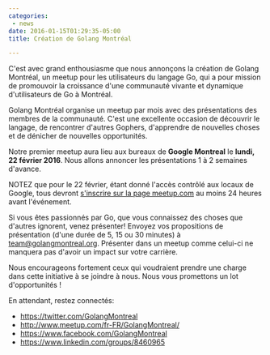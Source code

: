 ```yaml
---
categories:
 - news
date: 2016-01-15T01:29:35-05:00
title: Création de Golang Montréal

---
```


C'est avec grand enthousiasme que nous annonçons la création de Golang Montréal,
un meetup pour les utilisateurs du langage Go, qui a pour mission de promouvoir
la croissance d'une communauté vivante et dynamique d'utilisateurs de Go à
Montréal.

Golang Montréal organise un meetup par mois avec des présentations des membres
de la communauté.  C'est une excellente occasion de découvrir le langage, de
rencontrer d'autres Gophers, d'apprendre de nouvelles choses et de dénicher de
nouvelles opportunités.

<!--more-->

Notre premier meetup aura lieu aux bureaux de **Google Montreal** le **lundi, 22
février 2016**.  Nous allons annoncer les présentations 1 à 2 semaines d'avance.

NOTEZ que pour le 22 février, étant donné l'accès contrôlé aux locaux de Google,
tous devront
[s'inscrire sur la page meetup.com](http://www.meetup.com/fr-FR/GolangMontreal/events/228221625/)
au moins 24 heures avant l'événement.

Si vous êtes passionnés par Go, que vous connaissez des choses que d'autres
ignorent, venez présenter!  Envoyez vos propositions de présentation (d'une
durée de 5, 15 ou 30 minutes) à <a
href="mailto:team@golangmontreal.org">team@golangmontreal.org</a>. Présenter
dans un meetup comme celui-ci ne manquera pas d'avoir un impact sur votre
carrière.

Nous encourageons fortement ceux qui voudraient prendre une charge dans cette
initiative à se joindre à nous.  Nous vous promettons un lot d'opportunités !

En attendant, restez connectés:

* https://twitter.com/GolangMontreal
* http://www.meetup.com/fr-FR/GolangMontreal/
* https://www.facebook.com/GolangMontreal
* https://www.linkedin.com/groups/8460965
